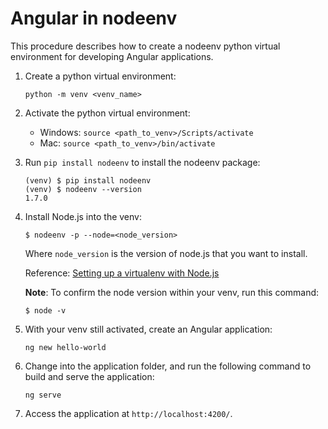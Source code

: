 # Angular in nodeenv

This procedure describes how to create a nodeenv python virtual environment for developing Angular applications.

1. Create a python virtual environment:

    `python -m venv <venv_name>`

1. Activate the python virtual environment:
    * Windows: `source <path_to_venv>/Scripts/activate`
    * Mac: `source <path_to_venv>/bin/activate`

1. Run `pip install nodeenv` to install the nodeenv package:

    ```
    (venv) $ pip install nodeenv
    (venv) $ nodeenv --version
    1.7.0
    ```

1. Install Node.js into the venv:

    ```$ nodeenv -p --node=<node_version>```

    Where `node_version` is the version of node.js that you want to install.

    Reference: [Setting up a virtualenv with Node.js](https://nbdime.readthedocs.io/en/latest/nodevenv.html)

    **Note**: To confirm the node version within your venv, run this command: 
    
    ```$ node -v```

1. With your venv still activated, create an Angular application:

    ```ng new hello-world```

1. Change into the application folder, and run the following command to build and serve the application:

    ```ng serve```

1. Access the application at `http://localhost:4200/`.


